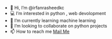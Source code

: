 - 👋 Hi, I’m @irfanrasheedkc
- :computer: I’m interested in python , web devolopment
- 🌱 I’m currently learning machine learning
- 💞️ I’m looking to collaborate on python projects
- 📫 How to reach me <a href="mailto:irfanrasheed273@gmail.com">Mail Me</a>

<!---
irfanrasheedkc/irfanrasheedkc is a ✨ special ✨ repository because its `README.md` (this file) appears on your GitHub profile.
You can click the Preview link to take a look at your changes.
--->
